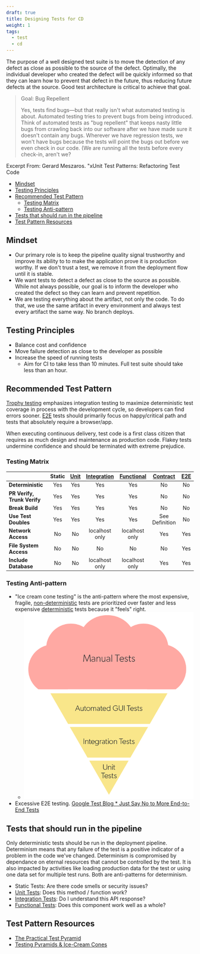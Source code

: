 ```yaml
---
draft: true
title: Designing Tests for CD
weight: 1
tags:
  - test
  - cd
---
```


The purpose of a well designed test suite is to move the detection of any defect as close as possible to the source of the defect.
Optimally, the individual developer who created the defect will be quickly informed so that they can learn how to prevent that
defect in the future, thus reducing future defects at the source. Good test architecture is critical to achieve that goal.

> Goal: Bug Repellent
>
> Yes, tests find bugs—but that really isn't what automated testing is about. Automated testing tries to prevent bugs from being
> introduced. Think of automated tests as "bug repellent" that keeps nasty little bugs from crawling back into our software after
> we have made sure it doesn't contain any bugs. Wherever we have regression tests, we won't have bugs because the tests will point
> the bugs out before we even check in our code. (We are running all the tests before every check-in, aren't we?

Excerpt From: Gerard Meszaros. "xUnit Test Patterns: Refactoring Test Code

- [Mindset](#mindset)
- [Testing Principles](#testing-principles)
- [Recommended Test Pattern](#recommended-test-pattern)
  - [Testing Matrix](#testing-matrix)
  - [Testing Anti-pattern](#testing-anti-pattern)
- [Tests that should run in the pipeline](#tests-that-should-run-in-the-pipeline)
- [Test Pattern Resources](#test-pattern-resources)

## Mindset

- Our primary role is to keep the pipeline quality signal trustworthy and improve its ability to to make the application prove it is
  production worthy. If we don't trust a test, we remove it from the deployment flow until it is stable.
- We want tests to detect a defect as close to the source as possible. While not always possible, our goal is to inform the developer who created the defect so they can learn and prevent repetition.
- We are testing everything about the artifact, not only the code. To do that, we use the same artifact in every environment and
  always test every artifact the same way. No branch deploys.

## Testing Principles

- Balance cost and confidence
- Move failure detection as close to the developer as possible
- Increase the speed of running tests
  - Aim for CI to take less than 10 minutes. Full test suite should take less than an hour.

## Recommended Test Pattern

[Trophy testing][trophy-def] emphasizes integration testing to maximize deterministic test coverage in process with the development cycle, so developers can find errors sooner. [E2E][e2e-def] tests should primarily focus on happy/critical path and tests that absolutely require a browser/app.

When executing continuous delivery, test code is a first class citizen that requires as much design and maintenance as
production code. Flakey tests undermine confidence and should be terminated with extreme prejudice.

### Testing Matrix

|                             | Static | [Unit][unit-def] | [Integration][integration-def] | [Functional][functional-def] | [Contract][contract-def] | [E2E][e2e-def] |
| --------------------------- | :----: | :--------------: | :----------------------------: | :--------------------------: | :----------------------: | :------------: |
| **Deterministic**           |  Yes   |       Yes        |              Yes               |             Yes              |            No            |       No       |
| **PR Verify, Trunk Verify** |  Yes   |       Yes        |              Yes               |             Yes              |            No            |       No       |
| **Break Build**             |  Yes   |       Yes        |              Yes               |             Yes              |            No            |       No       |
| **Use Test Doubles**        |  Yes   |       Yes        |              Yes               |             Yes              |      See Definition      |       No       |
| **Network Access**          |   No   |        No        |         localhost only         |        localhost only        |           Yes            |      Yes       |
| **File System Access**      |   No   |        No        |               No               |              No              |            No            |      Yes       |
| **Include Database**        |   No   |        No        |         localhost only         |        localhost only        |           Yes            |      Yes       |

### Testing Anti-pattern

- "Ice cream cone testing" is the anti-pattern where the most expensive, fragile, [non-deterministic](./glossary/index#non-deterministic-test) tests are prioritized over faster and less expensive [deterministic](./glossary/index#deterministic-test) tests because it "feels" right.
  - ![Ice cream cone testing](../images/testing-images/ice-cream-cones-software-testing.png#width=300px)
- Excessive E2E testing. [Google Test Blog \* Just Say No to More End-to-End
  Tests][e2e-google]

## Tests that should run in the pipeline

Only deterministic tests should be run in the deployment pipeline. Determinism means that any failure of the test is a positive indicator of a
problem in the code we've changed. Determinism is compromised by dependance on eternal resources that cannot be controlled by the
test. It is also impacted by activities like loading production data for the test or using one data set for multiple test runs. Both
are anti-patterns for determinism.

- Static Tests: Are there code smells or security issues?
- [Unit Tests][unit-def]: Does this method / function work?
- [Integration Tests][integration-def]: Do I understand this API response?
- [Functional Tests][functional-def]: Does this component work well as a whole?

## Test Pattern Resources

- [The Practical Test Pyramid](https://martinfowler.com/articles/practical-test-pyramid.html)
- [Testing Pyramids & Ice-Cream Cones](https://watirmelon.blog/testing-pyramids/)

[e2e-google]: https://testing.googleblog.com/2015/04/just-say-no-to-more-end-to-end-tests.html
[unit-def]: https://martinfowler.com/articles/practical-test-pyramid.html#UnitTests
[integration-def]: https://martinfowler.com/articles/practical-test-pyramid.html#IntegrationTests
[functional-def]: https://martinfowler.com/articles/practical-test-pyramid.html#acceptance
[e2e-def]: https://martinfowler.com/articles/practical-test-pyramid.html#End-to-endTests
[contract-def]: https://martinfowler.com/articles/practical-test-pyramid.html#ContractTests
[trophy-def]: https://kentcdodds.com/blog/write-tests

